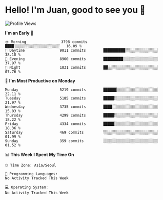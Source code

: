 # Hello! I'm Juan, good to see you 👋

<!--
**Y-k-Y/Y-k-Y** is a ✨ _special_ ✨ repository because its `README.md` (this file) appears on your GitHub profile.

Here are some ideas to get you started:

- 🔭 I’m currently working on ...
- 🌱 I’m currently learning ...
- 👯 I’m looking to collaborate on ...
- 🤔 I’m looking for help with ...
- 💬 Ask me about ...
- 📫 How to reach me: ...
- 😄 Pronouns: ...
- ⚡ Fun fact: ...
-->
<!--
![Profile views](https://gpvc.arturio.dev/Y-k-Y)

[![Omid Nikrah StackOverflow](https://github-readme-stackoverflow.vercel.app/?userID=9517076)](https://stackoverflow.com/users/9517076/i-have-10-fingers)
-->

<!--START_SECTION:waka-->
![Profile Views](http://img.shields.io/badge/Profile%20Views-0-blue)

**I'm an Early 🐤** 

```text
🌞 Morning                3798 commits        ████░░░░░░░░░░░░░░░░░░░░░   16.09 % 
🌆 Daytime                9011 commits        ██████████░░░░░░░░░░░░░░░   38.18 % 
🌃 Evening                8960 commits        █████████░░░░░░░░░░░░░░░░   37.97 % 
🌙 Night                  1831 commits        ██░░░░░░░░░░░░░░░░░░░░░░░   07.76 % 
```
📅 **I'm Most Productive on Monday** 

```text
Monday                   5219 commits        ██████░░░░░░░░░░░░░░░░░░░   22.11 % 
Tuesday                  5185 commits        █████░░░░░░░░░░░░░░░░░░░░   21.97 % 
Wednesday                3735 commits        ████░░░░░░░░░░░░░░░░░░░░░   15.83 % 
Thursday                 4299 commits        █████░░░░░░░░░░░░░░░░░░░░   18.22 % 
Friday                   4334 commits        █████░░░░░░░░░░░░░░░░░░░░   18.36 % 
Saturday                 469 commits         ░░░░░░░░░░░░░░░░░░░░░░░░░   01.99 % 
Sunday                   359 commits         ░░░░░░░░░░░░░░░░░░░░░░░░░   01.52 % 
```


📊 **This Week I Spent My Time On** 

```text
🕑︎ Time Zone: Asia/Seoul

💬 Programming Languages: 
No Activity Tracked This Week

💻 Operating System: 
No Activity Tracked This Week
```


<!--END_SECTION:waka-->
